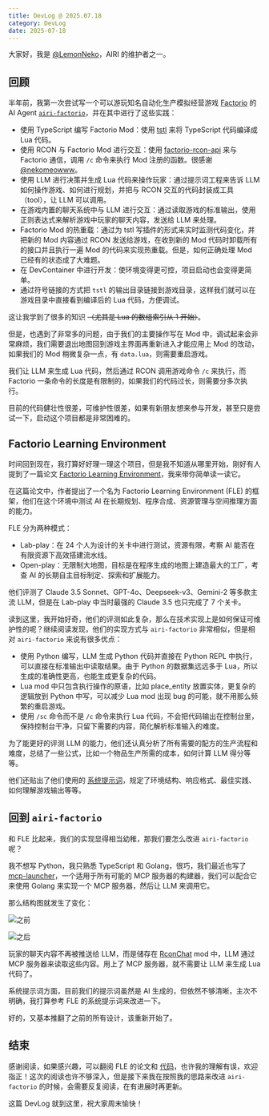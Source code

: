 ```yaml
---
title: DevLog @ 2025.07.18
category: DevLog
date: 2025-07-18
---
```


大家好，我是 [@LemonNeko](https://github.com/LemonNekoGH)，AIRI 的维护者之一。

## 回顾

半年前，我第一次尝试写一个可以游玩知名自动化生产模拟经营游戏 [Factorio](https://www.factorio.com/) 的 AI Agent [`airi-factorio`](https://github.com/moeru-ai/airi-factorio)，并在其中进行了这些实践：

- 使用 TypeScript 编写 Factorio Mod：使用 [tstl](https://github.com/TypeScriptToLua/TypeScriptToLua) 来将 TypeScript 代码编译成 Lua 代码。
- 使用 RCON 与 Factorio Mod 进行交互：使用 [factorio-rcon-api](https://github.com/nekomeowww/factorio-rcon-api) 来与 Factorio 通信，调用 `/c` 命令来执行 Mod 注册的函数。很感谢 [@nekomeowww](https://github.com/nekomeowww)。
- 使用 LLM 进行决策并生成 Lua 代码来操作玩家：通过提示词工程来告诉 LLM 如何操作游戏、如何进行规划，并把与 RCON 交互的代码封装成工具（tool），让 LLM 可以调用。
- 在游戏内置的聊天系统中与 LLM 进行交互：通过读取游戏的标准输出，使用正则表达式来解析游戏中玩家的聊天内容，发送给 LLM 来处理。
- Factorio Mod 的热重载：通过为 tstl 写插件的形式来实时监测代码变化，并把新的 Mod 内容通过 RCON 发送给游戏，在收到新的 Mod 代码时卸载所有的接口并且执行一遍 Mod 的代码来实现热重载。但是，如何正确处理 Mod 已经有的状态成了大难题。
- 在 DevContainer 中进行开发：使环境变得更可控，项目启动也会变得更简单。
- 通过符号链接的方式把 `tstl` 的输出目录链接到游戏目录，这样我们就可以在游戏目录中直接看到编译后的 Lua 代码，方便调试。

这让我学到了很多的知识 ~~（尤其是 Lua 的数组索引从 1 开始）~~。

但是，也遇到了非常多的问题，由于我们的主要操作写在 Mod 中，调试起来会非常麻烦，我们需要退出地图回到游戏主界面再重新进入才能应用上 Mod 的改动，如果我们的 Mod 稍微复杂一点，有 `data.lua`，则需要重启游戏。

我们让 LLM 来生成 Lua 代码，然后通过 RCON 调用游戏命令 `/c` 来执行，而 Factorio 一条命令的长度是有限制的，如果我们的代码过长，则需要分多次执行。

目前的代码健壮性很差，可维护性很差，如果有新朋友想来参与开发，甚至只是尝试一下，启动这个项目都是非常困难的。

## Factorio Learning Environment

时间回到现在，我打算好好理一理这个项目，但是我不知道从哪里开始，刚好有人提到了一篇论文 [Factorio Learning Environment](https://arxiv.org/abs/2503.09617)，我来带你简单读一读它。

在这篇论文中，作者提出了一个名为 Factorio Learning Environment (FLE) 的框架，他们在这个环境中测试 AI 在长期规划、程序合成、资源管理与空间推理方面的能力。

FLE 分为两种模式：

- Lab-play：在 24 个人为设计的关卡中进行测试，资源有限，考察 AI 能否在有限资源下高效搭建流水线。
- Open-play：无限制大地图，目标是在程序生成的地图上建造最大的工厂，考查 AI 的长期自主目标制定、探索和扩展能力。

他们评测了 Claude 3.5 Sonnet、GPT-4o、Deepseek-v3、Gemini-2 等多款主流 LLM，但是在 Lab-play 中当时最强的 Claude 3.5 也只完成了 7 个关卡。

读到这里，我开始好奇，他们的评测如此复杂，那么在技术实现上是如何保证可维护性的呢？继续阅读发现，他们的实现方式与 `airi-factorio` 非常相似，但是相对 `airi-factorio` 来说有很多优点：

- 使用 Python 编写，LLM 生成 Python 代码并直接在 Python REPL 中执行，可以直接在标准输出中读取结果。由于 Python 的数据集远远多于 Lua，所以生成的准确性更高，也能生成更复杂的代码。
- Lua mod 中只包含执行操作的原语，比如 place_entity 放置实体，更复杂的逻辑放到 Python 中写，可以减少 Lua mod 出现 bug 的可能，就不用那么频繁的重启游戏。
- 使用 `/sc` 命令而不是 `/c` 命令来执行 Lua 代码，不会把代码输出在控制台里，保持控制台干净，只留下需要的内容，简化解析标准输入的难度。

为了能更好的评测 LLM 的能力，他们还认真分析了所有需要的配方的生产流程和难度，总结了一些公式，比如一个物品生产所需的成本，如何计算 LLM 得分等等。

他们还贴出了他们使用的 [系统提示词](https://arxiv.org/html/2503.09617v1#A8.SS4)，规定了环境结构、响应格式、最佳实践、如何理解游戏输出等等。

## 回到 `airi-factorio`

和 FLE 比起来，我们的实现显得相当幼稚，那我们要怎么改进 `airi-factorio` 呢？

我不想写 Python，我只熟悉 TypeScript 和 Golang，很巧，我们最近也写了 [mcp-launcher](https://github.com/moeru-ai/mcp-launcher)，一个适用于所有可能的 MCP 服务器的构建器，我们可以配合它来使用 Golang 来实现一个 MCP 服务器，然后让 LLM 来调用它。

那么结构图就发生了变化：

<div class="flex flex-row gap-4">

![之前](./assets/structure-before.avif)

![之后](./assets/structure-after.avif)

</div>

玩家的聊天内容不再被推送给 LLM，而是储存在 [RconChat](https://gitlab.com/FishBus/rconchat) mod 中，LLM 通过 MCP 服务器来读取这些内容。用上了 MCP 服务器，就不需要让 LLM 来生成 Lua 代码了。

系统提示词方面，目前我们的提示词虽然是 AI 生成的，但依然不够清晰，主次不明确，我打算参考 FLE 的系统提示词来改进一下。

好的，又基本推翻了之前的所有设计，该重新开始了。

## 结束

感谢阅读，如果感兴趣，可以翻阅 FLE 的论文和 [代码](https://github.com/JackHopkins/factorio-learning-environment)，也许我的理解有误，欢迎指正！这次的阅读也许不够深入，但是接下来我在按照我的思路来改进 `airi-factorio` 的时候，会需要反复阅读，在有进展时再更新。

这篇 DevLog 就到这里，祝大家周末愉快！
